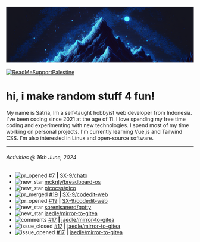 ![](banner.png)

[![ReadMeSupportPalestine](https://github.com/Safouene1/support-palestine-banner/blob/master/banner-support.svg)](https://github.com/Safouene1/support-palestine-banner)

# hi, i make random stuff 4 fun!

My name is Satria, Im a self-taught hobbyist web developer from Indonesia. I've been coding since 2021 at the age of 11. I love spending my free time coding and experimenting with new technologies. I spend most of my time working on personal projects. I'm currently learning Vue.js and Tailwind CSS. I'm also interested in Linux and open-source software.

---

<!--RECENT_ACTIVITY:last_update-->
###### Activities @ 16th June, 2024
<!--RECENT_ACTIVITY:last_update_end-->

<!--RECENT_ACTIVITY:start-->
- ![pr_opened](https://cdn.jsdelivr.net/gh/Readme-Workflows/Readme-Icons@main/icons/octicons/PullRequestOpened.svg) [#7](https://github.com/SX-9/chatx/pull/7) **|** [SX-9/chatx](https://github.com/SX-9/chatx)<br>
- ![new_star](https://cdn.jsdelivr.net/gh/Readme-Workflows/Readme-Icons@main/icons/octicons/StarredRepositoryYellow.svg) [mcknly/breadboard-os](https://github.com/mcknly/breadboard-os)<br>
- ![new_star](https://cdn.jsdelivr.net/gh/Readme-Workflows/Readme-Icons@main/icons/octicons/StarredRepositoryYellow.svg) [picocss/pico](https://github.com/picocss/pico)<br>
- ![pr_merged](https://cdn.jsdelivr.net/gh/Readme-Workflows/Readme-Icons@main/icons/octicons/PullRequestMerged.svg) [#19](https://github.com/SX-9/codedit-web/pull/19) **|** [SX-9/codedit-web](https://github.com/SX-9/codedit-web)<br>
- ![pr_opened](https://cdn.jsdelivr.net/gh/Readme-Workflows/Readme-Icons@main/icons/octicons/PullRequestOpened.svg) [#19](https://github.com/SX-9/codedit-web/pull/19) **|** [SX-9/codedit-web](https://github.com/SX-9/codedit-web)<br>
- ![new_star](https://cdn.jsdelivr.net/gh/Readme-Workflows/Readme-Icons@main/icons/octicons/StarredRepositoryYellow.svg) [sorenisanerd/gotty](https://github.com/sorenisanerd/gotty)<br>
- ![new_star](https://cdn.jsdelivr.net/gh/Readme-Workflows/Readme-Icons@main/icons/octicons/StarredRepositoryYellow.svg) [jaedle/mirror-to-gitea](https://github.com/jaedle/mirror-to-gitea)<br>
- ![comments](https://cdn.jsdelivr.net/gh/Readme-Workflows/Readme-Icons@main/icons/octicons/Comment.svg) [#17](https://github.com/jaedle/mirror-to-gitea/issues/17#issuecomment-2131810444) **|** [jaedle/mirror-to-gitea](https://github.com/jaedle/mirror-to-gitea)<br>
- ![issue_closed](https://cdn.jsdelivr.net/gh/Readme-Workflows/Readme-Icons@main/icons/octicons/IssueClosed.svg) [#17](https://github.com/jaedle/mirror-to-gitea/issues/17) **|** [jaedle/mirror-to-gitea](https://github.com/jaedle/mirror-to-gitea)<br>
- ![issue_opened](https://cdn.jsdelivr.net/gh/Readme-Workflows/Readme-Icons@main/icons/octicons/IssueOpened.svg) [#17](https://github.com/jaedle/mirror-to-gitea/issues/17) **|** [jaedle/mirror-to-gitea](https://github.com/jaedle/mirror-to-gitea)<br>
<!--RECENT_ACTIVITY:end-->

